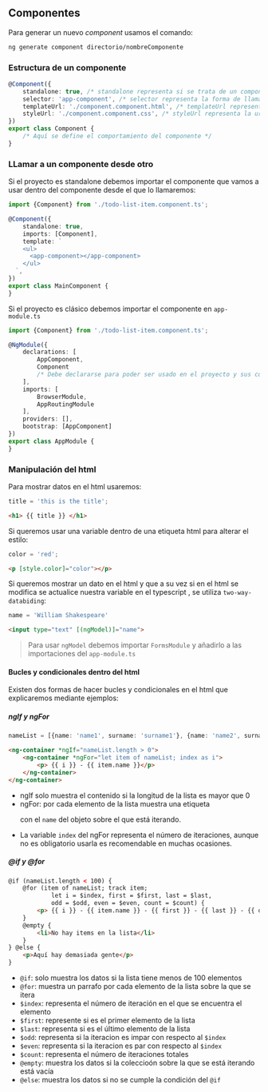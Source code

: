 ## Componentes

Para generar un nuevo *component* usamos el comando:

```sh
ng generate component directorio/nombreComponente
```

### Estructura de un componente

```typescript
@Component({
    standalone: true, /* standalone representa si se trata de un componente standalone o clásico en caso de no aparecer */
    selector: 'app-component', /* selector representa la forma de llamar al componente desde el html de otro */
    templateUrl: './component.component.html', /* templateUrl representa la url donde se ubica la template del componente */
    styleUrl: './component.component.css', /* styleUrl representa la url donde se ubica el archivo que define los estilos del componente */
})
export class Component {
    /* Aquí se define el comportamiento del componente */
}
```

### LLamar a un componente desde otro

Si el proyecto es standalone debemos importar el componente que vamos a usar dentro del componente desde el que lo
llamaremos:

```typescript
import {Component} from './todo-list-item.component.ts';

@Component({
    standalone: true,
    imports: [Component],
    template: `
    <ul>
      <app-component></app-component>
    </ul>
  `,
})
export class MainComponent {
}
```

Si el proyecto es clásico debemos importar el componente en `app-module.ts`

```typescript
import {Component} from './todo-list-item.component.ts';

@NgModule({
    declarations: [
        AppComponent,
        Component
        /* Debe declararse para poder ser usado en el proyecto y sus componentes */
    ],
    imports: [
        BrowserModule,
        AppRoutingModule
    ],
    providers: [],
    bootstrap: [AppComponent]
})
export class AppModule {
}
```

### Manipulación del html

Para mostrar datos en el html usaremos:

```typescript
title = 'this is the title';
```

```html
<h1> {{ title }} </h1>
```

Si queremos usar una variable dentro de una etiqueta html para alterar el estilo:

```typescript
color = 'red';
```

```html
<p [style.color]="color"></p>
```

Si queremos mostrar un dato en el html y que a su vez si en el html se modifica se actualice nuestra variable en el typescript
, se utiliza `two-way-databiding`:

```typescript
name = 'William Shakespeare'
```

```html
<input type="text" [(ngModel)]="name">
```

> Para usar `ngModel` debemos importar `FormsModule` y añadirlo a las importaciones del `app-module.ts`

#### Bucles y condicionales dentro del html

Existen dos formas de hacer bucles y condicionales en el html que explicaremos mediante ejemplos:

##### ngIf y ngFor

```typescript
nameList = [{name: 'name1', surname: 'surname1'}, {name: 'name2', surname: 'surname2'}];
```

```html
<ng-container *ngIf="nameList.length > 0">
    <ng-container *ngFor="let item of nameList; index as i">
        <p> {{ i }} - {{ item.name }}</p>
    </ng-container>
</ng-container>
```

- ngIf solo muestra el contenido si la longitud de la lista es mayor que 0
- ngFor: por cada elemento de la lista muestra una etiqueta <p> con el `name` del objeto sobre el que está iterando. 
- La variable `index` del ngFor representa el número de iteraciones, aunque no es obligatorio usarla es recomendable en muchas ocasiones.

##### @if y @for

```html
@if (nameList.length < 100) {      
    @for (item of nameList; track item; 
            let i = $index, first = $first, last = $last, 
            odd = $odd, even = $even, count = $count) {
        <p> {{ i }} - {{ item.name }} - {{ first }} - {{ last }} - {{ odd }} - {{ even }} - {{ count }} </p>
    }  
    @empty {
        <li>No hay items en la lista</li>
    }
} @else {      
    <p>Aquí hay demasiada gente</p>    
}
```

- `@if`: solo muestra los datos si la lista tiene menos de 100 elementos
- `@for`: muestra un parrafo por cada elemento de la lista sobre la que se itera
- `$index`: representa el número de iteración en el que se encuentra el elemento
- `$first`: represente si es el primer elemento de la lista
- `$last`: representa si es el último elemento de la lista
- `$odd`: representa si la iteracion es impar con respecto al `$index`
- `$even`: representa si la iteracion es par con respecto al `$index`
- `$count`: representa el número de iteraciones totales
- `@empty`: muestra los datos si la coleccioón sobre la que se está iterando está vacía
- `@else`: muestra los datos si no se cumple la condición del `@if`






















